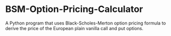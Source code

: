 # BSM-Option-Pricing-Calculator
A Python program that uses Black-Scholes-Merton option pricing formula to derive the price of the European plain vanilla call and put options.
